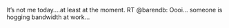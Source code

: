 <!--
id: 240662018
link: http://kevinisom.info/post/240662018/its-not-me-today-at-least-at-the-moment-rt
slug: its-not-me-today-at-least-at-the-moment-rt
date: Thu Nov 12 2009 10:25:07 GMT+1300 (NZDT)
raw: {"blog_name":"kevinisom","id":240662018,"post_url":"http://kevinisom.info/post/240662018/its-not-me-today-at-least-at-the-moment-rt","slug":"its-not-me-today-at-least-at-the-moment-rt","type":"text","date":"2009-11-11 21:25:07 GMT","timestamp":1257974707,"state":"published","format":"html","reblog_key":"qZwOssAO","tags":[],"short_url":"http://tmblr.co/Zw68YyEM3O2","highlighted":[],"feed_item":"http://twitter.com/kev_nz/statuses/5628406724","from_feed_id":"650289","note_count":0,"title":null,"body":"<p>It&#8217;s not me today&#8230;.at least at the moment. RT @barendb: Oooi&#8230; someone is hogging bandwidth at work&#8230;</p>"}
publish: 2009-11-012
tags: 
title: null
-->


It’s not me today….at least at the moment. RT @barendb: Oooi… someone is
hogging bandwidth at work…


